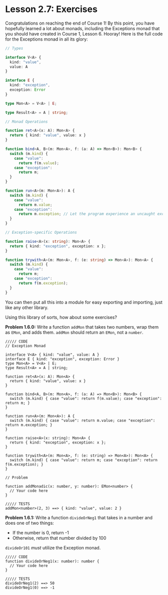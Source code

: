 # Lesson 2.7: Exercises

Congratulations on reaching the end of Course 1! By this point, you have hopefully learned a lot about monads, including the Exceptions monad that you should have created in Course 1, Lesson 6. Hooray! Here is the full code for the Exceptions monad in all its glory:

```typescript
// Types

interface V<A> {
  kind: "value",
  value: A
}

interface E {
  kind: "exception",
  exception: Error
}

type Mon<A> = V<A> | E;

type Result<A> = A | string;

// Monad Operations

function ret<A>(x: A): Mon<A> {
  return { kind: "value", value: x }
}

function bind<A, B>(m: Mon<A>, f: (a: A) => Mon<B>): Mon<B> {
  switch (m.kind) {
    case "value":
      return f(m.value);
    case "exception":
      return m;
  }
}

function run<A>(m: Mon<A>): A {
  switch (m.kind) {
    case "value":
      return m.value;
    case "exception":
      return m.exception; // Let the program experience an uncaught exception
  }
}

// Exception-specific Operations

function raise<A>(x: string): Mon<A> {
  return { kind: "exception", exception: x };
}

function trywith<A>(m: Mon<A>, f: (e: string) => Mon<A>): Mon<A> {
  switch (m.kind) {
    case "value":
      return m;
    case "exception":
      return f(m.exception);
  }
}
```

You can then put all this into a module for easy exporting and importing, just like any other library.

Using this library of sorts, how about some exercises?

**Problem 1.6.0:** Write a function `addMon` that takes two numbers, wrap them as `EMon`, and adds them. `addMon` should return an `EMon`, not a `number`.

```problem
///// CODE
// Exception Monad

interface V<A> { kind: "value", value: A }
interface E { kind: "exception", exception: Error }
type Mon<A> = V<A> | E;
type Result<A> = A | string;

function ret<A>(x: A): Mon<A> {
  return { kind: "value", value: x }
}

function bind<A, B>(m: Mon<A>, f: (a: A) => Mon<B>): Mon<B> {
  switch (m.kind) { case "value": return f(m.value); case "exception": return m; }
}

function run<A>(m: Mon<A>): A {
  switch (m.kind) { case "value": return m.value; case "exception": return m.exception; }
}

function raise<A>(x: string): Mon<A> {
  return { kind: "exception", exception: x };
}

function trywith<A>(m: Mon<A>, f: (e: string) => Mon<A>): Mon<A> {
  switch (m.kind) { case "value": return m; case "exception": return f(m.exception); }
}

// Problem

function addMonadic(x: number, y: number): EMon<number> {
  // Your code here
}

///// TESTS
addMon<number>(2, 3) ==> { kind: "value", value: 2 }
```

**Problem 1.6.1:** Write a function `divideOrNeg1` that takes in a number and does one of two things:
- If the number is 0, return -1
- Otherwise, return that number divided by 100

`divideOr101` _must_ utilize the Exception monad.

```problem
///// CODE
function divideOrNeg1(x: number): number {
  // Your code here
}

///// TESTS
divideOrNeg1(2) ==> 50
divideOrNeg1(0) ==> -1
```
